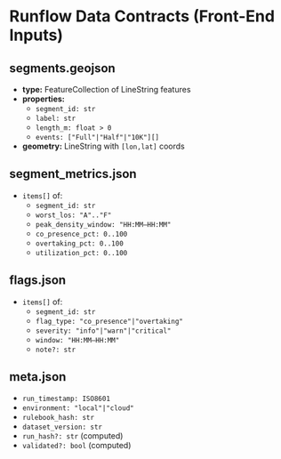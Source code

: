 # Runflow Data Contracts (Front-End Inputs)

## segments.geojson
- **type:** FeatureCollection of LineString features
- **properties:**
  - `segment_id: str`
  - `label: str`
  - `length_m: float > 0`
  - `events: ["Full"|"Half"|"10K"][]`
- **geometry:** LineString with `[lon,lat]` coords

## segment_metrics.json
- `items[]` of:
  - `segment_id: str`
  - `worst_los: "A".."F"`
  - `peak_density_window: "HH:MM–HH:MM"`
  - `co_presence_pct: 0..100`
  - `overtaking_pct: 0..100`
  - `utilization_pct: 0..100`

## flags.json
- `items[]` of:
  - `segment_id: str`
  - `flag_type: "co_presence"|"overtaking"`
  - `severity: "info"|"warn"|"critical"`
  - `window: "HH:MM–HH:MM"`
  - `note?: str`

## meta.json
- `run_timestamp: ISO8601`
- `environment: "local"|"cloud"`
- `rulebook_hash: str`
- `dataset_version: str`
- `run_hash?: str` (computed)
- `validated?: bool` (computed)
